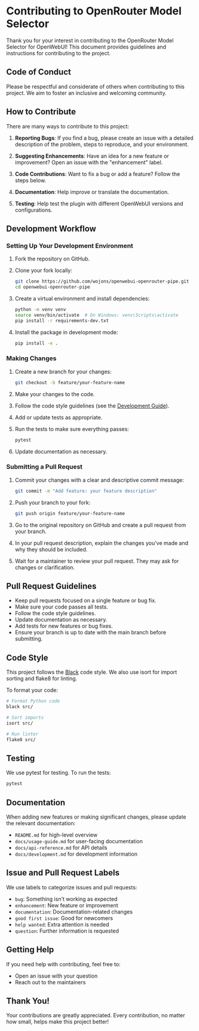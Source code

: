 # Contributing to OpenRouter Model Selector

Thank you for your interest in contributing to the OpenRouter Model Selector for OpenWebUI! This document provides guidelines and instructions for contributing to the project.

## Code of Conduct

Please be respectful and considerate of others when contributing to this project. We aim to foster an inclusive and welcoming community.

## How to Contribute

There are many ways to contribute to this project:

1. **Reporting Bugs**: If you find a bug, please create an issue with a detailed description of the problem, steps to reproduce, and your environment.

2. **Suggesting Enhancements**: Have an idea for a new feature or improvement? Open an issue with the "enhancement" label.

3. **Code Contributions**: Want to fix a bug or add a feature? Follow the steps below.

4. **Documentation**: Help improve or translate the documentation.

5. **Testing**: Help test the plugin with different OpenWebUI versions and configurations.

## Development Workflow

### Setting Up Your Development Environment

1. Fork the repository on GitHub.

2. Clone your fork locally:
   ```bash
   git clone https://github.com/wojons/openwebui-openrouter-pipe.git
   cd openwebui-openrouter-pipe
   ```

3. Create a virtual environment and install dependencies:
   ```bash
   python -m venv venv
   source venv/bin/activate  # On Windows: venv\Scripts\activate
   pip install -r requirements-dev.txt
   ```

4. Install the package in development mode:
   ```bash
   pip install -e .
   ```

### Making Changes

1. Create a new branch for your changes:
   ```bash
   git checkout -b feature/your-feature-name
   ```

2. Make your changes to the code.

3. Follow the code style guidelines (see the [Development Guide](docs/development.md)).

4. Add or update tests as appropriate.

5. Run the tests to make sure everything passes:
   ```bash
   pytest
   ```

6. Update documentation as necessary.

### Submitting a Pull Request

1. Commit your changes with a clear and descriptive commit message:
   ```bash
   git commit -m "Add feature: your feature description"
   ```

2. Push your branch to your fork:
   ```bash
   git push origin feature/your-feature-name
   ```

3. Go to the original repository on GitHub and create a pull request from your branch.

4. In your pull request description, explain the changes you've made and why they should be included.

5. Wait for a maintainer to review your pull request. They may ask for changes or clarification.

## Pull Request Guidelines

- Keep pull requests focused on a single feature or bug fix.
- Make sure your code passes all tests.
- Follow the code style guidelines.
- Update documentation as necessary.
- Add tests for new features or bug fixes.
- Ensure your branch is up to date with the main branch before submitting.

## Code Style

This project follows the [Black](https://black.readthedocs.io/) code style. We also use isort for import sorting and flake8 for linting.

To format your code:

```bash
# Format Python code
black src/

# Sort imports
isort src/

# Run linter
flake8 src/
```

## Testing

We use pytest for testing. To run the tests:

```bash
pytest
```

## Documentation

When adding new features or making significant changes, please update the relevant documentation:

- `README.md` for high-level overview
- `docs/usage-guide.md` for user-facing documentation
- `docs/api-reference.md` for API details
- `docs/development.md` for development information

## Issue and Pull Request Labels

We use labels to categorize issues and pull requests:

- `bug`: Something isn't working as expected
- `enhancement`: New feature or improvement
- `documentation`: Documentation-related changes
- `good first issue`: Good for newcomers
- `help wanted`: Extra attention is needed
- `question`: Further information is requested

## Getting Help

If you need help with contributing, feel free to:

- Open an issue with your question
- Reach out to the maintainers

## Thank You!

Your contributions are greatly appreciated. Every contribution, no matter how small, helps make this project better!
